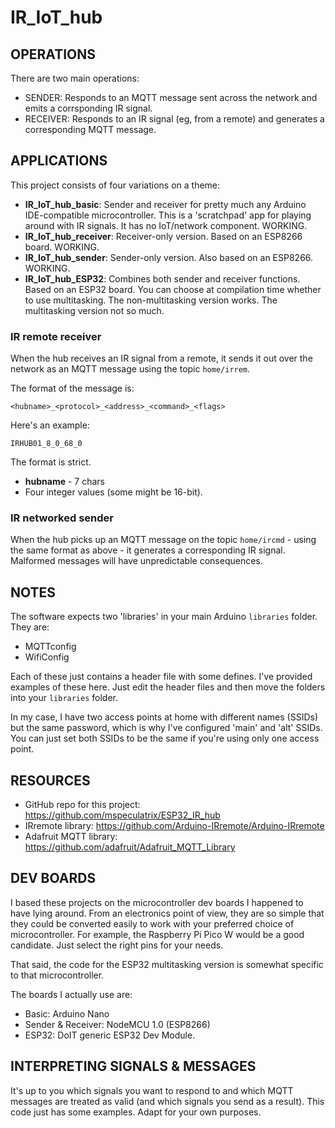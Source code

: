 # IR_IoT_hub

## OPERATIONS

There are two main operations:

- SENDER: Responds to an MQTT message sent across the network and emits a corrsponding IR signal.
- RECEIVER: Responds to an IR signal (eg, from a remote) and generates a corresponding MQTT message.

## APPLICATIONS

This project consists of four variations on a theme:

- **IR_IoT_hub_basic**: Sender and receiver for pretty much any Arduino IDE-compatible microcontroller. This is a 'scratchpad' app for playing around with IR signals. It has no IoT/network component. WORKING.
- **IR_IoT_hub_receiver**: Receiver-only version. Based on an ESP8266 board. WORKING.
- **IR_IoT_hub_sender**: Sender-only version. Also based on an ESP8266. WORKING.
- **IR_IoT_hub_ESP32**: Combines both sender and receiver functions. Based on an ESP32 board. You can choose at compilation time whether to use multitasking. The non-multitasking version works. The multitasking version not so much.

### IR remote receiver

When the hub receives an IR signal from a remote, it sends it out over the network as an MQTT message using the topic `home/irrem`.

The format of the message is:

`<hubname>_<protocol>_<address>_<command>_<flags>`

Here's an example:

`IRHUB01_8_0_68_0`

The format is strict.

- **hubname** - 7 chars
- Four integer values (some might be 16-bit).

### IR networked sender

When the hub picks up an MQTT message on the topic `home/ircmd` - using the same format as above - it generates a corresponding IR signal. Malformed messages will have unpredictable consequences.

## NOTES

The software expects two 'libraries' in your main Arduino `libraries` folder. They are:

- MQTTconfig
- WifiConfig

Each of these just contains a header file with some defines. I've provided examples of these here. Just edit the header files and then move the folders into your `libraries` folder.

In my case, I have two access points at home with different names (SSIDs) but the same password, which is why I've configured 'main' and 'alt' SSIDs. You can just set both SSIDs to be the same if you're using only one access point.

## RESOURCES

- GitHub repo for this project: https://github.com/mspeculatrix/ESP32_IR_hub
- IRremote library: https://github.com/Arduino-IRremote/Arduino-IRremote
- Adafruit MQTT library: https://github.com/adafruit/Adafruit_MQTT_Library

## DEV BOARDS

I based these projects on the microcontroller dev boards I happened to have lying around. From an electronics point of view, they are so simple that they could be converted easily to work with your preferred choice of microcontroller. For example, the Raspberry Pi Pico W would be a good candidate. Just select the right pins for your needs.

That said, the code for the ESP32 multitasking version is somewhat specific to that microcontroller.

The boards I actually use are:

- Basic: Arduino Nano
- Sender & Receiver: NodeMCU 1.0 (ESP8266)
- ESP32: DoIT generic ESP32 Dev Module.

## INTERPRETING SIGNALS & MESSAGES

It's up to you which signals you want to respond to and which MQTT messages are treated as valid (and which signals you send as a result). This code just has some examples. Adapt for your own purposes.
